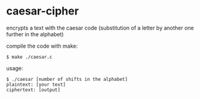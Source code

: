 # caesar-cipher
encrypts a text with the caesar code (substitution of a letter by another one further in the alphabet)

compile the code with make:
```console
$ make ./caesar.c
```
usage:
```console
$ ./caesar [number of shifts in the alphabet]
plaintext: [your text]
ciphertext: [output]
```
